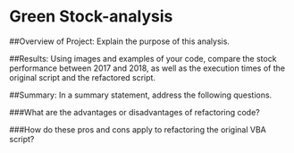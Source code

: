 # Green Stock-analysis

##Overview of Project: Explain the purpose of this analysis.

##Results: Using images and examples of your code, compare the stock performance between 2017 and 2018, as well as the execution times of the original script and the refactored script.

##Summary: In a summary statement, address the following questions.

###What are the advantages or disadvantages of refactoring code?

###How do these pros and cons apply to refactoring the original VBA script?

